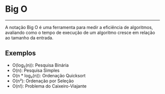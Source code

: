 # Big O
---

A notação Big O é uma ferramenta para medir a eficiência de algoritmos, avaliando como o tempo de execução de um algoritmo cresce em relação ao tamanho da entrada.

## Exemplos

- O(log₂(n)): Pesquisa Binária
- O(n): Pesquisa Simples
- O(n * log₂(n)): Ordenação Quicksort
- O(n²): Ordenação por Seleção
- O(n!): Problema do Caixeiro-Viajante